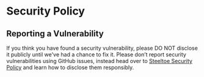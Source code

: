 # Security Policy

## Reporting a Vulnerability

If you think you have found a security vulnerability, please DO NOT disclose it publicly until we've had a chance to fix it. Please don’t report security vulnerabilities using GitHub issues, instead head over to [Steeltoe Security Policy](https://github.com/SteeltoeOSS/security-advisories) and learn how to disclose them responsibly.
